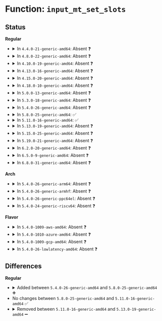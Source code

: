 # Function: <code>input_mt_set_slots</code>

## Status
<b>Regular</b>
<ul>
<li>
<details>
<summary>In <code>4.4.0-21-generic-amd64</code>: Absent ❓</summary>

```json
{
  "name": "input_mt_set_slots",
  "collision_type": "Unique Static",
  "inline_type": "Full",
  "funcs": [
    {
      "addr": 18446744071585572338,
      "name": "input_mt_set_slots",
      "external": false,
      "loc": "drivers/input/input-mt.c:367",
      "file": "drivers/input/input-mt.c",
      "inline": "not declared, inlined",
      "caller_inline": [
        "drivers/input/input-mt.c:input_mt_assign_slots"
      ],
      "caller_func": []
    }
  ],
  "symbols": []
}
```
</details>
</li>
<li>
<details>
<summary>In <code>4.8.0-22-generic-amd64</code>: Absent ❓</summary>

```json
{
  "name": "input_mt_set_slots",
  "collision_type": "Unique Static",
  "inline_type": "Full",
  "funcs": [
    {
      "addr": 18446744071585966239,
      "name": "input_mt_set_slots",
      "external": false,
      "loc": "drivers/input/input-mt.c:382",
      "file": "drivers/input/input-mt.c",
      "inline": "not declared, inlined",
      "caller_inline": [
        "drivers/input/input-mt.c:input_mt_assign_slots"
      ],
      "caller_func": []
    }
  ],
  "symbols": []
}
```
</details>
</li>
<li>
<details>
<summary>In <code>4.10.0-19-generic-amd64</code>: Absent ❓</summary>

```json
{
  "name": "input_mt_set_slots",
  "collision_type": "Unique Static",
  "inline_type": "Full",
  "funcs": [
    {
      "addr": 18446744071586154591,
      "name": "input_mt_set_slots",
      "external": false,
      "loc": "drivers/input/input-mt.c:382",
      "file": "drivers/input/input-mt.c",
      "inline": "not declared, inlined",
      "caller_inline": [
        "drivers/input/input-mt.c:input_mt_assign_slots"
      ],
      "caller_func": []
    }
  ],
  "symbols": []
}
```
</details>
</li>
<li>
<details>
<summary>In <code>4.13.0-16-generic-amd64</code>: Absent ❓</summary>

```json
{
  "name": "input_mt_set_slots",
  "collision_type": "Unique Static",
  "inline_type": "Full",
  "funcs": [
    {
      "addr": 18446744071586243472,
      "name": "input_mt_set_slots",
      "external": false,
      "loc": "drivers/input/input-mt.c:382",
      "file": "drivers/input/input-mt.c",
      "inline": "not declared, inlined",
      "caller_inline": [
        "drivers/input/input-mt.c:input_mt_assign_slots"
      ],
      "caller_func": []
    }
  ],
  "symbols": []
}
```
</details>
</li>
<li>
<details>
<summary>In <code>4.15.0-20-generic-amd64</code>: Absent ❓</summary>

```json
{
  "name": "input_mt_set_slots",
  "collision_type": "Unique Static",
  "inline_type": "Full",
  "funcs": [
    {
      "addr": 18446744071586706880,
      "name": "input_mt_set_slots",
      "external": false,
      "loc": "drivers/input/input-mt.c:382",
      "file": "drivers/input/input-mt.c",
      "inline": "not declared, inlined",
      "caller_inline": [
        "drivers/input/input-mt.c:input_mt_assign_slots"
      ],
      "caller_func": []
    }
  ],
  "symbols": []
}
```
</details>
</li>
<li>
<details>
<summary>In <code>4.18.0-10-generic-amd64</code>: Absent ❓</summary>

```json
{
  "name": "input_mt_set_slots",
  "collision_type": "Unique Static",
  "inline_type": "Full",
  "funcs": [
    {
      "addr": 18446744071586973359,
      "name": "input_mt_set_slots",
      "external": false,
      "loc": "drivers/input/input-mt.c:386",
      "file": "drivers/input/input-mt.c",
      "inline": "not declared, inlined",
      "caller_inline": [
        "drivers/input/input-mt.c:input_mt_assign_slots"
      ],
      "caller_func": []
    }
  ],
  "symbols": []
}
```
</details>
</li>
<li>
<details>
<summary>In <code>5.0.0-13-generic-amd64</code>: Absent ❓</summary>

```json
{
  "name": "input_mt_set_slots",
  "collision_type": "Unique Static",
  "inline_type": "Full",
  "funcs": [
    {
      "addr": 18446744071587134367,
      "name": "input_mt_set_slots",
      "external": false,
      "loc": "drivers/input/input-mt.c:386",
      "file": "drivers/input/input-mt.c",
      "inline": "not declared, inlined",
      "caller_inline": [
        "drivers/input/input-mt.c:input_mt_assign_slots"
      ],
      "caller_func": []
    }
  ],
  "symbols": []
}
```
</details>
</li>
<li>
<details>
<summary>In <code>5.3.0-18-generic-amd64</code>: Absent ❓</summary>

```json
{
  "name": "input_mt_set_slots",
  "collision_type": "Unique Static",
  "inline_type": "Full",
  "funcs": [
    {
      "addr": 18446744071587399400,
      "name": "input_mt_set_slots",
      "external": false,
      "loc": "drivers/input/input-mt.c:383",
      "file": "drivers/input/input-mt.c",
      "inline": "not declared, inlined",
      "caller_inline": [
        "drivers/input/input-mt.c:input_mt_assign_slots"
      ],
      "caller_func": []
    }
  ],
  "symbols": []
}
```
</details>
</li>
<li>
<details>
<summary>In <code>5.4.0-26-generic-amd64</code>: Absent ❓</summary>

```json
{
  "name": "input_mt_set_slots",
  "collision_type": "Unique Static",
  "inline_type": "Full",
  "funcs": [
    {
      "addr": 18446744071587601496,
      "name": "input_mt_set_slots",
      "external": false,
      "loc": "drivers/input/input-mt.c:383",
      "file": "drivers/input/input-mt.c",
      "inline": "not declared, inlined",
      "caller_inline": [
        "drivers/input/input-mt.c:input_mt_assign_slots"
      ],
      "caller_func": []
    }
  ],
  "symbols": []
}
```
</details>
</li>
<li>
<details>
<summary>In <code>5.8.0-25-generic-amd64</code>: ✅</summary>

```c
void input_mt_set_slots(struct input_mt * mt, int * slots, int num_pos)
```

```json
{
  "name": "input_mt_set_slots",
  "collision_type": "Unique Static",
  "inline_type": "No",
  "funcs": [
    {
      "addr": 18446744071588464272,
      "name": "input_mt_set_slots",
      "external": false,
      "loc": "drivers/input/input-mt.c:383",
      "file": "drivers/input/input-mt.c",
      "inline": "seen, unknown",
      "caller_inline": [],
      "caller_func": [
        "drivers/input/input-mt.c:input_mt_assign_slots"
      ]
    }
  ],
  "symbols": [
    {
      "addr": 18446744071588464272,
      "name": "input_mt_set_slots",
      "section": ".text",
      "bind": "STB_LOCAL",
      "size": 250
    }
  ]
}
```
</details>
</li>
<li>
<details>
<summary>In <code>5.11.0-16-generic-amd64</code>: ✅</summary>

```c
void input_mt_set_slots(struct input_mt * mt, int * slots, int num_pos)
```

```json
{
  "name": "input_mt_set_slots",
  "collision_type": "Unique Static",
  "inline_type": "No",
  "funcs": [
    {
      "addr": 18446744071588494208,
      "name": "input_mt_set_slots",
      "external": false,
      "loc": "drivers/input/input-mt.c:386",
      "file": "drivers/input/input-mt.c",
      "inline": "seen, unknown",
      "caller_inline": [],
      "caller_func": [
        "drivers/input/input-mt.c:input_mt_assign_slots"
      ]
    }
  ],
  "symbols": [
    {
      "addr": 18446744071588494208,
      "name": "input_mt_set_slots",
      "section": ".text",
      "bind": "STB_LOCAL",
      "size": 250
    }
  ]
}
```
</details>
</li>
<li>
<details>
<summary>In <code>5.13.0-19-generic-amd64</code>: Absent ❓</summary>

```json
{
  "name": "input_mt_set_slots",
  "collision_type": "Unique Static",
  "inline_type": "Full",
  "funcs": [
    {
      "addr": 18446744071588376733,
      "name": "input_mt_set_slots",
      "external": false,
      "loc": "drivers/input/input-mt.c:386",
      "file": "drivers/input/input-mt.c",
      "inline": "not declared, inlined",
      "caller_inline": [
        "drivers/input/input-mt.c:input_mt_assign_slots"
      ],
      "caller_func": []
    }
  ],
  "symbols": []
}
```
</details>
</li>
<li>
<details>
<summary>In <code>5.15.0-25-generic-amd64</code>: Absent ❓</summary>

```json
{
  "name": "input_mt_set_slots",
  "collision_type": "Unique Static",
  "inline_type": "Full",
  "funcs": [
    {
      "addr": 18446744071589040909,
      "name": "input_mt_set_slots",
      "external": false,
      "loc": "drivers/input/input-mt.c:386",
      "file": "drivers/input/input-mt.c",
      "inline": "not declared, inlined",
      "caller_inline": [
        "drivers/input/input-mt.c:input_mt_assign_slots"
      ],
      "caller_func": []
    }
  ],
  "symbols": []
}
```
</details>
</li>
<li>
<details>
<summary>In <code>5.19.0-21-generic-amd64</code>: Absent ❓</summary>

```json
{
  "name": "input_mt_set_slots",
  "collision_type": "Unique Static",
  "inline_type": "Full",
  "funcs": [
    {
      "addr": 18446744071590481503,
      "name": "input_mt_set_slots",
      "external": false,
      "loc": "drivers/input/input-mt.c:386",
      "file": "drivers/input/input-mt.c",
      "inline": "not declared, inlined",
      "caller_inline": [
        "drivers/input/input-mt.c:input_mt_assign_slots"
      ],
      "caller_func": []
    }
  ],
  "symbols": []
}
```
</details>
</li>
<li>
<details>
<summary>In <code>6.2.0-20-generic-amd64</code>: Absent ❓</summary>

```json
{
  "name": "input_mt_set_slots",
  "collision_type": "Unique Static",
  "inline_type": "Full",
  "funcs": [
    {
      "addr": 18446744071592126351,
      "name": "input_mt_set_slots",
      "external": false,
      "loc": "drivers/input/input-mt.c:426",
      "file": "drivers/input/input-mt.c",
      "inline": "not declared, inlined",
      "caller_inline": [
        "drivers/input/input-mt.c:input_mt_assign_slots"
      ],
      "caller_func": []
    }
  ],
  "symbols": []
}
```
</details>
</li>
<li>
<details>
<summary>In <code>6.5.0-9-generic-amd64</code>: Absent ❓</summary>

```json
{
  "name": "input_mt_set_slots",
  "collision_type": "Unique Static",
  "inline_type": "Full",
  "funcs": [
    {
      "addr": 18446744071592549728,
      "name": "input_mt_set_slots",
      "external": false,
      "loc": "drivers/input/input-mt.c:426",
      "file": "drivers/input/input-mt.c",
      "inline": "not declared, inlined",
      "caller_inline": [
        "drivers/input/input-mt.c:input_mt_assign_slots"
      ],
      "caller_func": []
    }
  ],
  "symbols": []
}
```
</details>
</li>
<li>
<details>
<summary>In <code>6.8.0-31-generic-amd64</code>: Absent ❓</summary>

```json
{
  "name": "input_mt_set_slots",
  "collision_type": "Unique Static",
  "inline_type": "Full",
  "funcs": [
    {
      "addr": 18446744071593294176,
      "name": "input_mt_set_slots",
      "external": false,
      "loc": "drivers/input/input-mt.c:426",
      "file": "drivers/input/input-mt.c",
      "inline": "not declared, inlined",
      "caller_inline": [
        "drivers/input/input-mt.c:input_mt_assign_slots"
      ],
      "caller_func": []
    }
  ],
  "symbols": []
}
```
</details>
</li>
</ul>
<b>Arch</b>
<ul>
<li>
<details>
<summary>In <code>5.4.0-26-generic-arm64</code>: Absent ❓</summary>

```json
{
  "name": "input_mt_set_slots",
  "collision_type": "Unique Static",
  "inline_type": "Full",
  "funcs": [
    {
      "addr": 18446603336500747236,
      "name": "input_mt_set_slots",
      "external": false,
      "loc": "drivers/input/input-mt.c:383",
      "file": "drivers/input/input-mt.c",
      "inline": "not declared, inlined",
      "caller_inline": [
        "drivers/input/input-mt.c:input_mt_assign_slots"
      ],
      "caller_func": []
    }
  ],
  "symbols": []
}
```
</details>
</li>
<li>
<details>
<summary>In <code>5.4.0-26-generic-armhf</code>: Absent ❓</summary>

```json
{
  "name": "input_mt_set_slots",
  "collision_type": "Unique Static",
  "inline_type": "Full",
  "funcs": [
    {
      "addr": 3233265884,
      "name": "input_mt_set_slots",
      "external": false,
      "loc": "drivers/input/input-mt.c:383",
      "file": "drivers/input/input-mt.c",
      "inline": "not declared, inlined",
      "caller_inline": [
        "drivers/input/input-mt.c:input_mt_assign_slots"
      ],
      "caller_func": []
    }
  ],
  "symbols": []
}
```
</details>
</li>
<li>
<details>
<summary>In <code>5.4.0-26-generic-ppc64el</code>: Absent ❓</summary>

```json
{
  "name": "input_mt_set_slots",
  "collision_type": "Unique Static",
  "inline_type": "Full",
  "funcs": [
    {
      "addr": 13835058055294196308,
      "name": "input_mt_set_slots",
      "external": false,
      "loc": "drivers/input/input-mt.c:383",
      "file": "drivers/input/input-mt.c",
      "inline": "not declared, inlined",
      "caller_inline": [
        "drivers/input/input-mt.c:input_mt_assign_slots"
      ],
      "caller_func": []
    }
  ],
  "symbols": []
}
```
</details>
</li>
<li>
<details>
<summary>In <code>5.4.0-24-generic-riscv64</code>: Absent ❓</summary>

```json
{
  "name": "input_mt_set_slots",
  "collision_type": "Unique Static",
  "inline_type": "Full",
  "funcs": [
    {
      "addr": 18446743936277587494,
      "name": "input_mt_set_slots",
      "external": false,
      "loc": "drivers/input/input-mt.c:383",
      "file": "drivers/input/input-mt.c",
      "inline": "not declared, inlined",
      "caller_inline": [
        "drivers/input/input-mt.c:input_mt_assign_slots"
      ],
      "caller_func": []
    }
  ],
  "symbols": []
}
```
</details>
</li>
</ul>
<b>Flavor</b>
<ul>
<li>
<details>
<summary>In <code>5.4.0-1009-aws-amd64</code>: Absent ❓</summary>

```json
{
  "name": "input_mt_set_slots",
  "collision_type": "Unique Static",
  "inline_type": "Full",
  "funcs": [
    {
      "addr": 18446744071587294312,
      "name": "input_mt_set_slots",
      "external": false,
      "loc": "drivers/input/input-mt.c:383",
      "file": "drivers/input/input-mt.c",
      "inline": "not declared, inlined",
      "caller_inline": [
        "drivers/input/input-mt.c:input_mt_assign_slots"
      ],
      "caller_func": []
    }
  ],
  "symbols": []
}
```
</details>
</li>
<li>
<details>
<summary>In <code>5.4.0-1010-azure-amd64</code>: Absent ❓</summary>

```json
{
  "name": "input_mt_set_slots",
  "collision_type": "Unique Static",
  "inline_type": "Full",
  "funcs": [
    {
      "addr": 18446744071587062712,
      "name": "input_mt_set_slots",
      "external": false,
      "loc": "drivers/input/input-mt.c:383",
      "file": "drivers/input/input-mt.c",
      "inline": "not declared, inlined",
      "caller_inline": [
        "drivers/input/input-mt.c:input_mt_assign_slots"
      ],
      "caller_func": []
    }
  ],
  "symbols": []
}
```
</details>
</li>
<li>
<details>
<summary>In <code>5.4.0-1009-gcp-amd64</code>: Absent ❓</summary>

```json
{
  "name": "input_mt_set_slots",
  "collision_type": "Unique Static",
  "inline_type": "Full",
  "funcs": [
    {
      "addr": 18446744071587552744,
      "name": "input_mt_set_slots",
      "external": false,
      "loc": "drivers/input/input-mt.c:383",
      "file": "drivers/input/input-mt.c",
      "inline": "not declared, inlined",
      "caller_inline": [
        "drivers/input/input-mt.c:input_mt_assign_slots"
      ],
      "caller_func": []
    }
  ],
  "symbols": []
}
```
</details>
</li>
<li>
<details>
<summary>In <code>5.4.0-26-lowlatency-amd64</code>: Absent ❓</summary>

```json
{
  "name": "input_mt_set_slots",
  "collision_type": "Unique Static",
  "inline_type": "Full",
  "funcs": [
    {
      "addr": 18446744071587663800,
      "name": "input_mt_set_slots",
      "external": false,
      "loc": "drivers/input/input-mt.c:383",
      "file": "drivers/input/input-mt.c",
      "inline": "not declared, inlined",
      "caller_inline": [
        "drivers/input/input-mt.c:input_mt_assign_slots"
      ],
      "caller_func": []
    }
  ],
  "symbols": []
}
```
</details>
</li>
</ul>

## Differences
<b>Regular</b>
<ul>
<li>
<details>
<summary>Added between <code>5.4.0-26-generic-amd64</code> and <code>5.8.0-25-generic-amd64</code> ➕</summary>

```c
void input_mt_set_slots(struct input_mt * mt, int * slots, int num_pos)
```
</details>
</li>
<li>
No changes between <code>5.8.0-25-generic-amd64</code> and <code>5.11.0-16-generic-amd64</code> ✅
</li>
<li>
<details>
<summary>Removed between <code>5.11.0-16-generic-amd64</code> and <code>5.13.0-19-generic-amd64</code> ➖</summary>

```c
void input_mt_set_slots(struct input_mt * mt, int * slots, int num_pos)
```
</details>
</li>
</ul>
